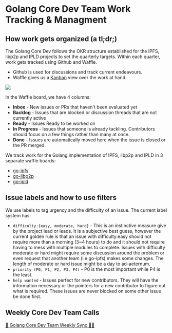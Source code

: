 # Golang Core Dev Team Work Tracking & Managment

## How work gets organized (a tl;dr;)

The Golang Core Dev follows the OKR structure established for the IPFS, libp2p and IPLD projects to set the quarterly targets. Within each quarter, work gets tracked using Github and Waffle.

- Github is used for discussions and track current endeavours.
- Waffle gives us a [Kanban](https://en.wikipedia.org/wiki/Kanban) view over the work at hand.

![](https://ipfs.io/ipfs/QmWNd86qtjyFnygSAHkZDy4fUB1WnRa4WNt8gt1rSiq7of)

In the Waffle board, we have 4 columns:

- **Inbox** - New issues or PRs that haven't been evaluated yet
- **Backlog** - Issues that are blocked or discussion threads that are not currently active
- **Ready** - Issues Ready to be worked on
- **In Progress** - Issues that someone is already tackling. Contributors should focus on a few things rather than many at once.
- **Done** - Issues are automatically moved here when the issue is closed or the PR merged.

We track work for the Golang implementation of IPFS, libp2p and IPLD in 3 separate waffle boards:

- [go-ipfs](http://waffle.io/ipfs/go-ipfs)
- [go-libp2p](http://waffle.io/libp2p/go-libp2p)
- [go-ipld](http://waffle.io/ipld/go-ipld)

## Issue labels and how to use filters

We use labels to tag urgency and the difficulty of an issue. The current label system has:

- `difficulty:{easy, moderate, hard}` - This is an instinctive measure give by the project lead or leads. It is a subjective best guess, however the current golden rule is that an issue with difficulty:easy should not require more than a morning (3~4 hours) to do and it should not require having to mess with multiple modules to complete. Issues with difficulty moderate or hard might require some discussion around the problem or even request that another team (i.e go-ipfs) makes some changes. The length of moderate or hard issue might be a day to ad-aeternum.
- `priority (P0, P1, P2, P3, P4)` - P0 is the most important while P4 is the least.
- `help wanted` - Issues perfect for new contributors. They will have the information necessary or the pointers for a new contributor to figure out what is required. These issues are never blocked on some other issue be done first.

## Weekly Core Dev Team Calls

[💫 Golang Core Dev Team Weekly Sync 🙌🏽](https://github.com/ipfs/pm/issues/674)
